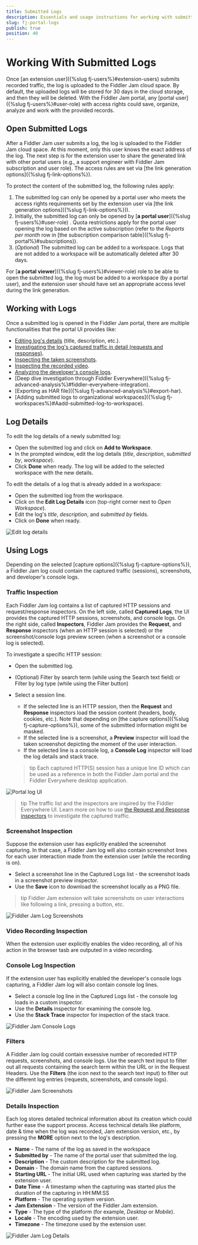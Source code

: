 ```yaml
---
title: Submitted Logs 
description: Essentials and usage instructions for working with submitted Fiddler Jam portal log
slug: fj-portal-logs
publish: true
position: 40
---
```


# Working With Submitted Logs

Once [an extension user]({%slug fj-users%}#extension-users) submits recorded traffic, the log is uploaded to the Fiddler Jam cloud space. By default, the uploaded logs will be stored for 30 days in the cloud storage, and then they will be deleted. With the Fiddler Jam portal, any [portal user]({%slug fj-users%}#user-role) with access rights could save, organize, analyze and work with the provided records. 

## Open Submitted Logs

After a Fiddler Jam user submits a log, the log is uploaded to the Fiddler Jam cloud space. At this moment, only this user knows the exact address of the log. The next step is for the extension user to share the generated link with other portal users (e.g., a support engineer with Fiddler Jam subscription and user role). The access rules are set via [the link generation options]({%slug fj-link-options%}).

To protect the content of the submitted log, the following rules apply:

1. The submitted log can only be opened by a portal user who meets the access rights requirements set by the extension user via [the link generation options]({%slug fj-link-options%})).
2. Initially, the submitted log can only be opened by [**a portal user**]({%slug fj-users%}#user-role) . Quota restrictions apply for the portal user opening the log based on the active subscription (refer to the _Reports per month_ row in [the subscription comparison table]({%slug fj-portal%}#subscriptions)).
3. (_Optional_) The submitted log can be added to a workspace. Logs that are not added to a workspace will be automatically deleted after 30 days. 

For [**a portal viewer**]({%slug fj-users%}#viewer-role) role to be able to open the submitted log, the log must be added to a workspace (by a portal user), and the extension user should have set an appropriate access level during the link generation.

## Working with Logs

Once a submitted log is opened in the Fiddler Jam portal, there are multiple functionalities that the portal UI provides like:

- [Editing log's details](#log-details) (title, description, etc.).
- [Investigating the log's captured traffic in detail (requests and responses)](#traffic-inspection). 
- [Inspecting the taken screenshots](#screenshot-inspection).
- [Inspecting the recorded video](#video-recording-inspection).
- [Analyzing the developer's console logs](#console-log-inspection).
- [Deep dive investigation through Fiddler Everywhere]({%slug fj-advanced-analysis%}#fiddler-everywhere-integration).
- [Exporting as HAR file]({%slug fj-advanced-analysis%}#export-har).
- [Adding submitted logs to organizational workspaces]({%slug fj-workspaces%}#Aadd-submitted-log-to-workspace).


## Log Details

To edit the log details of a newly submitted log:

- Open the submitted log and click on **Add to Workspace**.
- In the prompted window, edit the log details (_title_, _description_, _submitted by_, _workspace_).
- Click **Done** when ready. The log will be added to the selected workspace with the new details.

To edit the details of a log that is already added in a workspace:

- Open the submitted log from the workspace.
- Click on the **Edit Log Details** icon (top-right corner next to _Open Workspace_).
- Edit the log's _title_, _description_, and _submitted by_ fields.
- Click on **Done** when ready.

![Edit log details](../images/portal/logs/fj-portal-log-edit-details.png)


## Using Logs

Depending on the selected [capture options]({%slug fj-capture-options%}), a Fiddler Jam log could contain the captured traffic (sessions), screenshots, and developer's console logs.

### Traffic Inspection

Each Fiddler Jam log contains a list of captured HTTP sessions and request/response inspectors. On the left side, called **Captured Logs**, the UI provides the captured HTTP sessions, screenshots, and console logs. On the right side, called **Inspectors**, Fiddler Jam provides the **Request**, and **Response** inspectors (when an HTTP session is selected) or the screenshot/console logs preview screen (when a screenshot or a console log is selected).

To investigate a specific HTTP session:
- Open the submitted log.
- (Optional) Filter by search term (while using the Search text field) or Filter by log type (while using the Filter button)
- Select a session line. 
    - If the selected line is an HTTP session, then the **Request** and **Response** inspectors load the session content (headers, body, cookies, etc.). Note that depending on [the capture options]({%slug fj-capture-options%}), some of the submitted information might be masked. 
    - If the selected line is a screenshot, a **Preview** inspector will load the taken screenshot depicting the moment of the user interaction.
    - If the selected line is a console log, a **Console Log** inspector will load the log details and stack trace.

    >tip Each captured HTTP(S) session has a unique line ID which can be used as a reference in both the Fiddler Jam portal and the Fiddler Everywhere desktop application.


![Portal log UI](../images/portal/logs/fj-portal-log-usage.png)

>tip The traffic list and the inspectors are inspired by the Fiddler Everywhere UI. Learn more on how to use [the Request and Response inspectors](https://docs.telerik.com/fiddler-everywhere/user-guide/live-traffic/inspector-types) to investigate the captured traffic.


### Screenshot Inspection

Suppose the extension user has explicitly enabled the screenshot capturing. In that case, a Fiddler Jam log will also contain screenshot lines for each user interaction made from the extension user (while the recording is on). 

- Select a screenshot line in the Captured Logs list - the screenshot loads in a screenshot preview inspector.
- Use the **Save** icon to download the screenshot locally as a PNG file.

>tip Fiddler Jam extension will take screenshots on user interactions like following a link, pressing a button, etc.

![Fiddler Jam Log Screenshots](../images/portal/logs/fj-portal-log-screenshots.png)

### Video Recording Inspection

When the extension user explicitly enables the video recording, all of his action in the browser tasb are outputed in a video recording.

### Console Log Inspection

If the extension user has explicitly enabled the developer's console logs capturing, a Fiddler Jam log will also contain console log lines.

- Select a console log line in the Captured Logs list - the console log loads in a custom inspector.
- Use the **Details** inspector for examining the console log.
- Use the **Stack Trace** inspector for inspection of the stack trace.

![Fiddler Jam Console Logs](../images/portal/logs/fj-portal-log-consolelogs.png)

### Filters

A Fiddler Jam log could contain exsessive number of recoreded HTTP requests, screenshots, and console logs. Use the search text input to filter out all requests containing the search term within the URL or in the Request Headers. Use the **Filters** (the icon next to the search text input) to filter out the different log entries (requests, screenshots, and console logs).

![Fiddler Jam Screenshots](../images/portal/logs/fj-portal-log-filtering.png)


### Details Inspection

Each log stores detailed technical information about its creation which could further ease the support process. Access technical details like platform, date & time when the log was recorded, Jam extension version, etc., by pressing the **MORE** option next to the log's description.

- **Name** - The name of the log as saved in the workspace
- **Submitted by** - The name of the portal user that submitted the log.
- **Description** - The custom description for the submitted log.
- **Domain** - The domain name from the captured sessions.
- **Starting URL** - The initial URL used when capturing was started by the extension user.
- **Date Time** - A timestamp when the capturing was started plus the duration of the capturing in HH:MM:SS
- **Platform** - The operating system version.
- **Jam Extension** - The version of the Fiddler Jam extension.
- **Type** - The type of the platform (for example, _Desktop_ or _Mobile_).
- **Locale** - The encoding used by the extension user.
- **Timezone** - The timezone used by the extension user.

![Fiddler Jam Log Details](../images/portal/logs/fj-portal-log-details.png)

